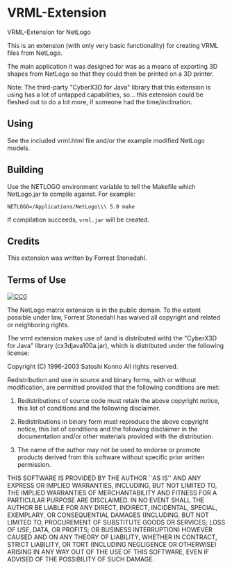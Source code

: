 VRML-Extension
==============

VRML-Extension for NetLogo

This is an extension (with only very basic functionality) for creating VRML files from NetLogo.  

The main application it was designed for was as a means of exporting 3D shapes from NetLogo so that they could then be printed on a 3D printer.

Note: The third-party "CyberX3D for Java" library that this extension is using has a lot of untapped capabilities, so... this extension could be fleshed out to do a lot more, if someone had the time/inclination.

## Using

See the included vrml.html file and/or the example modified NetLogo models.

## Building

Use the NETLOGO environment variable to tell the Makefile which NetLogo.jar to compile against.  For example:

    NETLOGO=/Applications/NetLogo\\\ 5.0 make

If compilation succeeds, `vrml.jar` will be created.

## Credits

This extension was written by Forrest Stonedahl.

## Terms of Use

[![CC0](http://i.creativecommons.org/p/zero/1.0/88x31.png)](http://creativecommons.org/publicdomain/zero/1.0/)

The NetLogo matrix extension is in the public domain.  To the extent possible under law, Forrest Stonedahl has waived all copyright and related or neighboring rights.

The vrml extension makes use of (and is distributed with) the "CyberX3D for Java" library (cx3djava100a.jar), which is distributed under the following license:

Copyright (C) 1996-2003 Satoshi Konno 
All rights reserved. 
 
Redistribution and use in source and binary forms, with or without modification, are permitted provided that the following conditions are met: 
 
1. Redistributions of source code must retain the above copyright notice, this list of conditions and the following disclaimer.  
 
2. Redistributions in binary form must reproduce the above copyright notice, this list of conditions and the following disclaimer in the documentation 
and/or other materials provided with the distribution.   
 
3. The name of the author may not be used to endorse or promote products derived from this software without specific prior written permission.   
 
THIS SOFTWARE IS PROVIDED BY THE AUTHOR ``AS IS'' AND ANY EXPRESS OR IMPLIED WARRANTIES, INCLUDING, BUT 
NOT LIMITED TO, THE IMPLIED WARRANTIES OF MERCHANTABILITY AND FITNESS FOR A PARTICULAR PURPOSE ARE 
DISCLAIMED. IN NO EVENT SHALL THE AUTHOR BE LIABLE FOR ANY DIRECT, INDIRECT, INCIDENTAL, SPECIAL, 
EXEMPLARY, OR CONSEQUENTIAL DAMAGES (INCLUDING, BUT NOT LIMITED TO, PROCUREMENT OF SUBSTITUTE 
GOODS OR SERVICES; LOSS OF USE, DATA, OR PROFITS; OR BUSINESS INTERRUPTION) HOWEVER CAUSED AND ON ANY 
THEORY OF LIABILITY, WHETHER IN CONTRACT, STRICT LIABILITY, OR TORT (INCLUDING NEGLIGENCE OR 
OTHERWISE) ARISING IN ANY WAY OUT OF THE USE OF THIS SOFTWARE, EVEN IF ADVISED OF THE POSSIBILITY OF 
SUCH DAMAGE.



